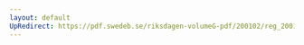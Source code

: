 ```yaml
---
layout: default
UpRedirect: https://pdf.swedeb.se/riksdagen-volumeG-pdf/200102/reg_200102/reg_200102_0400.pdf
---
```

